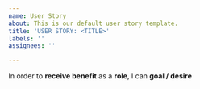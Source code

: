 ```yaml
---
name: User Story
about: This is our default user story template.
title: 'USER STORY: <TITLE>'
labels: ''
assignees: ''

---
```


In order to **receive benefit** as a **role**, I can **goal / desire**
